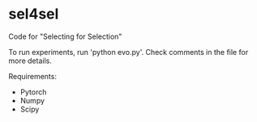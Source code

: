 # sel4sel
Code for "Selecting for Selection"

To run experiments, run 'python evo.py'. Check comments in the file for more details.

Requirements:
 - Pytorch
 - Numpy
 - Scipy
